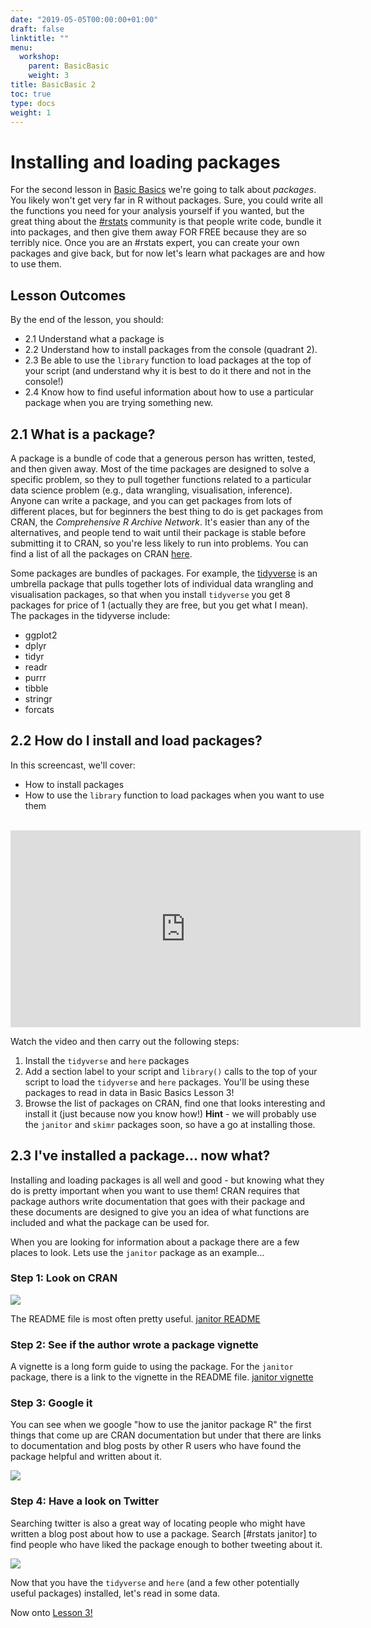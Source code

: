```yaml
---
date: "2019-05-05T00:00:00+01:00"
draft: false
linktitle: ""
menu:
  workshop:
    parent: BasicBasic
    weight: 3
title: BasicBasic 2
toc: true
type: docs
weight: 1
---
```


# Installing and loading packages

For the second lesson in [Basic Basics](/post/2018/11/05/basicbasics/) we're going to talk about *packages*. You likely won't get very far in R without packages. Sure, you could write all the functions you need for your analysis yourself if you wanted, but the great thing about the [#rstats](https://twitter.com/hashtag/rstats?src=hash) community is that people write code, bundle it into packages, and then give them away FOR FREE because they are so terribly nice. Once you are an #rstats expert, you can create your own packages and give back, but for now let's learn what packages are and how to use them. 

## Lesson Outcomes

By the end of the lesson, you should:

* 2.1 Understand what a package is
* 2.2 Understand how to install packages from the console (quadrant 2).
* 2.3 Be able to use the `library` function to load packages at the top of your script (and understand why it is best to do it there and not in the console!)
* 2.4 Know how to find useful information about how to use a particular package when you are trying something new. 

## 2.1 What is a package?

A package is a bundle of code that a generous person has written, tested, and then given away. Most of the time packages are designed to solve a specific problem, so they to pull together functions related to a particular data science problem (e.g., data wrangling, visualisation, inference). Anyone can write a package, and you can get packages from lots of different places, but for beginners the best thing to do is get packages from CRAN, the *Comprehensive R Archive Network*. It's easier than any of the alternatives, and people tend to wait until their package is stable before submitting it to CRAN, so you're less likely to run into problems. You can find a list of all the packages on CRAN [here](https://cran.r-project.org/). 

Some packages are bundles of packages. For example, the [tidyverse](https://www.tidyverse.org/packages/) is an umbrella package that pulls together lots of individual data wrangling and visualisation packages, so that when you install `tidyverse` you get 8 packages for price of 1 (actually they are free, but you get what I mean). The packages in the tidyverse include: 

  * ggplot2
  * dplyr
  * tidyr
  * readr
  * purrr
  * tibble
  * stringr
  * forcats

## 2.2 How do I install and load packages?

In this screencast, we'll cover:

  * How to install packages
  * How to use the `library` function to load packages when you want to use them 

<br>
<iframe width="560" height="315" src="https://www.youtube.com/embed/v6VygIgvoZU?rel=0&modestbranding=1" frameborder="0" allow="accelerometer; autoplay; encrypted-media; gyroscope; picture-in-picture" allowfullscreen></iframe>

Watch the video and then carry out the following steps:

1. Install the `tidyverse` and `here` packages
2. Add a section label to your script and `library()` calls to the top of your script to load the `tidyverse` and `here` packages. You'll be using these packages to read in data in Basic Basics Lesson 3!  
3. Browse the list of packages on CRAN, find one that looks interesting and install it (just because now you know how!) **Hint** - we will probably use the `janitor` and `skimr` packages soon, so have a go at installing those. 

## 2.3 I've installed a package... now what? 

Installing and loading packages is all well and good - but knowing what they do is pretty important when you want to use them! CRAN requires that package authors write documentation that goes with their package and these documents are designed to give you an idea of what functions are included and what the package can be used for. 

When you are looking for information about a package there are a few places to look. Lets use the `janitor` package as an example...

### Step 1: Look on CRAN 

![](/post/2018-11-05-basicbasics-2_files/CRAN_janitor.png)

The README file is most often pretty useful. [janitor README](https://cran.r-project.org/web/packages/janitor/readme/README.html)

### Step 2: See if the author wrote a package vignette

A vignette is a long form guide to using the package. For the `janitor` package, there is a link to the vignette in the README file. [janitor vignette](http://sfirke.github.io/janitor/articles/janitor.html)

### Step 3: Google it 

You can see when we google "how to use the janitor package R" the first things that come up are CRAN documentation but under that there are links to documentation and blog posts by other R users who have found the package helpful and written about it. 

![](/post/2018-11-05-basicbasics-2_files/google_janitor.png)


### Step 4: Have a look on Twitter

Searching twitter is also a great way of locating people who might have written a blog post about how to use a package. Search [#rstats janitor] to find people who have liked the package enough to bother tweeting about it. 

![](/post/2018-11-05-basicbasics-2_files/twitter_janitor.png)


Now that you have the `tidyverse` and `here` (and a few other potentially useful packages) installed, let's read in some data. 


Now onto [Lesson 3!](/courses/workshop/01-BasicBasics-3/)





